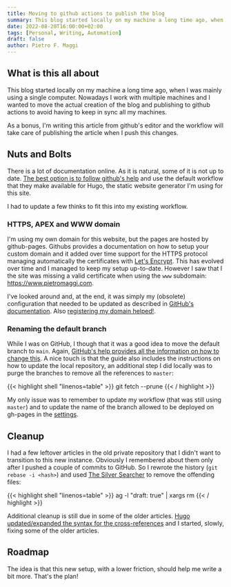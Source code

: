 ```yaml
---
title: Moving to github actions to publish the blog
summary: This blog started locally on my machine a long time ago, when I was mainly using a single computer. Nowadays I work with multiple machines...
date: 2022-08-20T16:00:00+02:00
tags: [Personal, Writing, Automation]
draft: false
author: Pietro F. Maggi
---
```



## What is this all about

This blog started locally on my machine a long time ago, when I was mainly using a single computer. Nowadays I work with multiple machines and I wanted to move the actual creation of the blog and publishing to github actions to avoid having to keep in sync all my machines.

As a bonus, I'm writing this article from github's editor and the workflow will take care of publishing the article when I push this changes.

## Nuts and Bolts

There is a lot of documentation online. As it is natural, some of it is not up to date. [The best option is to follow github's help][1] and use the default workflow that they make available for Hugo, the static website generator I'm using for this site.

I had to update a few thinks to fit this into my existing workflow.

### HTTPS, APEX and WWW domain

I'm using my own domain for this website, but the pages are hosted by github-pages. Githubs provides a documentation on how to setup your custom domain and it added over time support for the HTTPS protocol managing automatically the certificates with [Let's Encrypt][2]. This has evolved over time and I managed to keep my setup up-to-date. However I saw that I the site was missing a valid certificate when using the `www` subdomain: https://www.pietromaggi.com.

I've looked around and, at the end, it was simply my (obsolete) configuration that needed to be updated as described in [GitHub's documentation][3]. Also [registering my domain helped!][4].

### Renaming the default branch

While I was on GitHub, I though that it was a good idea to move the default branch to `main`. Again, [GitHub's help provides all the information on how to change this][5]. A nice touch is that the guide also includes the instructions on how to update the local repository, an additional step I did locally was to purge the branches to remove all the references to `master`:

{{< highlight shell "linenos=table" >}}
git fetch --prune
{{< / highlight >}}

 My only issue was to remember to update my workflow (that was still using `master`) and to update the name of the branch allowed to be deployed on gh-pages in the [settings][6].

## Cleanup

I had a few leftover articles in the old private repository that I didn't want to transition to this new instance. Obviously I remembered about them only after I pushed a couple of commits to GitHub. So I rewrote the history (`git rebase -i <hash>`) and used [The Silver Searcher][7] to remove the offending files:

{{< highlight shell "linenos=table" >}}
ag -l "draft: true" | xargs rm
{{< / highlight >}}

Additional cleanup is still due in some of the older articles. [Hugo updated/expanded the syntax for the cross-references][8] and I started, slowly, fixing some of the older articles.

## Roadmap

The idea is that this new setup, with a lower friction, should help me write a bit more. That's the plan!

[1]: https://docs.github.com/en/pages/getting-started-with-github-pages/configuring-a-publishing-source-for-your-github-pages-site#publishing-with-a-custom-github-actions-workflow
[2]: https://letsencrypt.org/
[3]: https://docs.github.com/en/pages/configuring-a-custom-domain-for-your-github-pages-site/managing-a-custom-domain-for-your-github-pages-site#configuring-an-apex-domain-and-the-www-subdomain-variant
[4]: https://docs.github.com/en/pages/configuring-a-custom-domain-for-your-github-pages-site/verifying-your-custom-domain-for-github-pages
[5]: https://docs.github.com/en/repositories/configuring-branches-and-merges-in-your-repository/managing-branches-in-your-repository/renaming-a-branch
[6]: https://github.blog/changelog/2021-02-17-github-actions-limit-which-branches-can-deploy-to-an-environment/
[7]: https://github.com/ggreer/the_silver_searcher
[8]: https://gohugo.io/content-management/cross-references/
